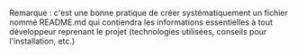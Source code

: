 Remarque : c'est une bonne pratique de créer systématiquement un fichier nommé README.md qui contiendra les informations essentielles à tout développeur reprenant le projet (technologies utilisées, conseils pour l'installation, etc.)

